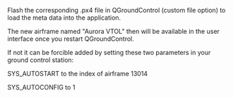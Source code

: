 Flash the corresponding .px4 file in QGroundControl (custom file option) to load the meta data into the application. 

The new airframe named "Aurora VTOL" then will be available in the user interface once you restart QGroundControl.

If not it can be forcible added by setting these two parameters in your ground control station:

SYS_AUTOSTART to the index of airframe 13014

SYS_AUTOCONFIG to 1
